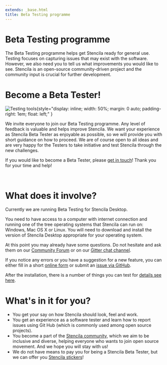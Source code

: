 ```yaml
---
extends: _base.html
title: Beta Testing programme
---
```


# Beta Testing programme

The Beta Testing programme helps get Stencila ready for general use. Testing focuses on capturing issues that may exist with the software. However,
we also need you to tell us what improvements you would like to see. Stencila is an open-source community-driven project and the community input
is crucial for further development.


# Become a Beta Tester!

![Testing tools](testing-tools.jpg){style="display: inline; width: 50%; margin: 0 auto; padding-right: 1em; float: left;" }

We invite everyone to join our Beta Testing programme. Any level of feedback is valuable and helps improve Stencila.
We want your experience as Stencila Beta Tester as enjoyable as possible, so we will provide you with short guidance on how to
proceed. We are of course open to all ideas and are very happy for the Testers to take initiative and test Stencila
through the new challenges.

If you would like to become a Beta Tester, please [get in touch](mailto:hello@stenci.la)!
Thank you for your time and help!

<br />

# What does it involve?

Currently we are running Beta Testing for Stencila Desktop.

You need to have access to a computer with internet connection and running one of the tree operating systems that Stencila can run on:
Windows, Mac OS X or Linux. You will need to download and install the version of Stencila Desktop appropriate for your operating system.

At this point you may already have some questions. Do not hesitate and ask them on our [Community Forum](https://community.stenci.la/)
 or on our [Gitter chat channel](https://gitter.im/stencila/stencila).

If you notice any errors or you have a suggestion for a new feature, you can either  fill in a short [online form]()
or submit an [issue via GitHub](https://github.com/stencila/stencila/issues).

After the installation, there is a number of things you can test for [details see here]().


# What's in it for you?

* You get your say on how Stencila should look, feel and work.
* You get an experience as a software tester and learn how to report issues using Git Hub (which is commonly used among open source projects).
* You become a part of the [Stencila community](index.html), which we aim to be inclusive and diverse, helping everyone who wants to join open source movement.
And we hope you will stay with us!
* We do not have means to pay you for being a Stencila Beta Tester, but we can offer you [Stencila stickers](blog/2018-05-stickers)!
